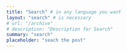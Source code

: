 ```yaml
---
title: "Search" # in any language you want
layout: "search" # is necessary
# url: "/archive"
# description: "Description for Search"
summary: "search"
placeholder: "seach the post"
---
```


